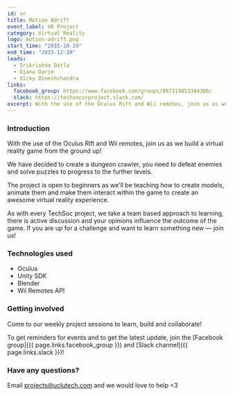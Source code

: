 ```yaml
---
id: vr
title: Motion Adrift
event_label: VR Project
category: Virtual Reality
logo: motion-adrift.png
start_time: "2015-10-19"
end_time: "2015-12-30"
leads:
  - Srikrishna Datla
  - Diana Darie
  - Vicky Dineshchandra
links:
  facebook_group: https://www.facebook.com/groups/867319053344306/
  slack: https://techsocvrproject.slack.com/
excerpt: With the use of the Oculus Rift and Wii remotes, join us as we build a virtual reality game from the ground up!
---
```


### Introduction

With the use of the Oculus Rift and Wii remotes, join us as we build a virtual reality game from the ground up!

We have decided to create a dungeon crawler, you need to defeat enemies and solve puzzles to progress to the further levels.

The project is open to beginners as we'll be teaching how to create models, animate them and make them interact within the game to create an awesome virtual reality experience.

As with every TechSoc project, we take a team based approach to learning, there is active discussion and your opinions influence the outcome of the game. If you are up for a challenge and want to learn something new &mdash; join us!

### Technologies used

- Oculus
- Unity SDK
- Blender
- Wii Remotes API

### Getting involved

Come to our weekly project sessions to learn, build and collaborate!

To get reminders for events and to get the latest update, join the [Facebook group]({{ page.links.facebook_group }}) and [Slack channel]({{ page.links.slack }})!

### Have any questions?

Email <projects@uclutech.com> and we would love to help <3  
